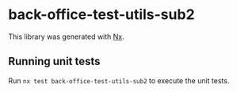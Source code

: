 # back-office-test-utils-sub2

This library was generated with [Nx](https://nx.dev).

## Running unit tests

Run `nx test back-office-test-utils-sub2` to execute the unit tests.

